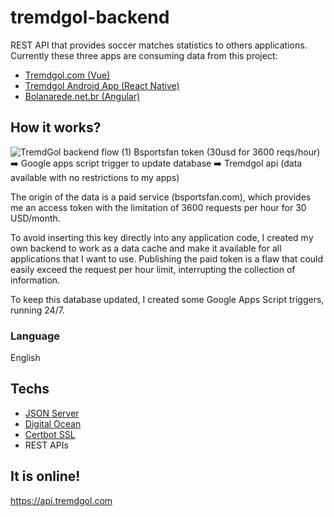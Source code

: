 [comment]: <> (CTRL + SHIF + V to preview markdown in VSCode)

# tremdgol-backend

REST API that provides soccer matches statistics to others applications. Currently these three apps are consuming data from this project:

- [Tremdgol.com (Vue)](https://github.com/jvictorjs/tremdgol)
- [Tremdgol Android App (React Native)](https://github.com/jvictorjs/tremdgol-app)
- [Bolanarede.net.br (Angular)](https://github.com/jvictorjs/bolasite)

## How it works?

![TremdGol backend flow (1)](https://user-images.githubusercontent.com/28718999/197030296-961e65f3-e013-4cb2-b88c-9fdc9425e373.png)
Bsportsfan token (30usd for 3600 reqs/hour) ➡️ Google apps script trigger to update database ➡️ Tremdgol api (data available with no restrictions to my apps)

The origin of the data is a paid service (bsportsfan.com), which provides me an access token with the limitation of 3600 requests per hour for 30 USD/month.

To avoid inserting this key directly into any application code, I created my own backend to work as a data cache and make it available for all applications that I want to use. Publishing the paid token is a flaw that could easily exceed the request per hour limit, interrupting the collection of information.

To keep this database updated, I created some Google Apps Script triggers, running 24/7.

### Language

English

## Techs

- [JSON Server](https://www.npmjs.com/package/json-server)
- [Digital Ocean](https://www.digitalocean.com/)
- [Certbot SSL](https://certbot.eff.org/)
- REST APIs

## It is online!

https://api.tremdgol.com
